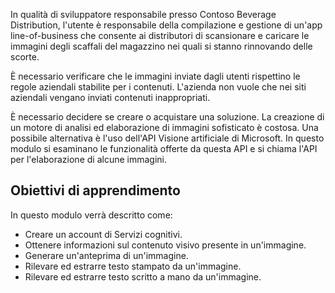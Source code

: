 In qualità di sviluppatore responsabile presso Contoso Beverage Distribution, l'utente è responsabile della compilazione e gestione di un'app line-of-business che consente ai distributori di scansionare e caricare le immagini degli scaffali del magazzino nei quali si stanno rinnovando delle scorte.

È necessario verificare che le immagini inviate dagli utenti rispettino le regole aziendali stabilite per i contenuti. L'azienda non vuole che nei siti aziendali vengano inviati contenuti inappropriati. 

È necessario decidere se creare o acquistare una soluzione. La creazione di un motore di analisi ed elaborazione di immagini sofisticato è costosa. Una possibile alternativa è l'uso dell'API Visione artificiale di Microsoft. In questo modulo si esaminano le funzionalità offerte da questa API e si chiama l'API per l'elaborazione di alcune immagini. 

## <a name="learning-objectives"></a>Obiettivi di apprendimento

In questo modulo verrà descritto come:

- Creare un account di Servizi cognitivi.
- Ottenere informazioni sul contenuto visivo presente in un'immagine.
- Generare un'anteprima di un'immagine.
- Rilevare ed estrarre testo stampato da un'immagine.
- Rilevare ed estrarre testo scritto a mano da un'immagine.